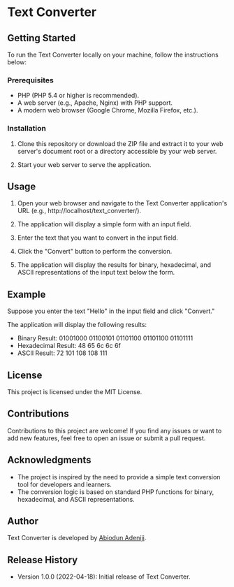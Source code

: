 # Text Converter

## Getting Started
To run the Text Converter locally on your machine, follow the instructions below:

### Prerequisites
- PHP (PHP 5.4 or higher is recommended).
- A web server (e.g., Apache, Nginx) with PHP support.
- A modern web browser (Google Chrome, Mozilla Firefox, etc.).

### Installation
1. Clone this repository or download the ZIP file and extract it to your web server's document root or a directory accessible by your web server.

2. Start your web server to serve the application.

## Usage
1. Open your web browser and navigate to the Text Converter application's URL (e.g., http://localhost/text_converter/).

2. The application will display a simple form with an input field.

3. Enter the text that you want to convert in the input field.

4. Click the "Convert" button to perform the conversion.

5. The application will display the results for binary, hexadecimal, and ASCII representations of the input text below the form.

## Example
Suppose you enter the text "Hello" in the input field and click "Convert."

The application will display the following results:

- Binary Result: 01001000 01100101 01101100 01101100 01101111
- Hexadecimal Result: 48 65 6c 6c 6f
- ASCII Result: 72 101 108 108 111

## License
This project is licensed under the MIT License.

## Contributions
Contributions to this project are welcome! If you find any issues or want to add new features, feel free to open an issue or submit a pull request.

## Acknowledgments
- The project is inspired by the need to provide a simple text conversion tool for developers and learners.
- The conversion logic is based on standard PHP functions for binary, hexadecimal, and ASCII representations.

## Author
Text Converter is developed by [Abiodun Adeniji](https://github.com/abiodunadeniji).

## Release History
- Version 1.0.0 (2022-04-18): Initial release of Text Converter.
